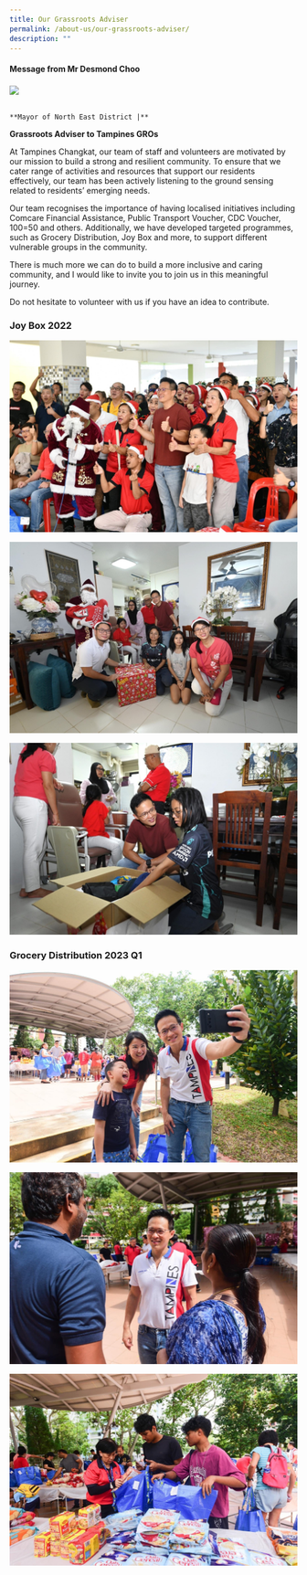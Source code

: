 ```yaml
---
title: Our Grassroots Adviser
permalink: /about-us/our-grassroots-adviser/
description: ""
---
```

#### Message from Mr Desmond Choo

<img style="width:600px" align="center" src="”/images/About%20Us/for%20website.jpg&quot;">

																																									**Mayor of North East District |**
**Grassroots Adviser to Tampines GROs**

At Tampines Changkat, our team of staff and volunteers are motivated by our mission to build a strong and resilient community. To ensure that we cater range of activities and resources that support our residents effectively, our team has been actively listening to the ground sensing related to residents’ emerging needs.

Our team recognises the importance of having localised initiatives including Comcare Financial Assistance, Public Transport Voucher, CDC Voucher, 100=50 and others. Additionally, we have developed targeted programmes, such as Grocery Distribution, Joy Box and more, to support different vulnerable groups in the community.

There is much more we can do to build a more inclusive and caring community, and I would like to invite you to join us in this meaningful journey. 

Do not hesitate to volunteer with us if you have an idea to contribute. 

### Joy Box 2022
![](/images/joy%20box%203.jpg)

![](/images/joy%20box%201.jpg)

![](/images/joy%20box%205.jpg)

### Grocery Distribution 2023 Q1
![](/images/img-3502.JPG)

![](/images/img-3503.JPG)

![](/images/img-3505.JPG)